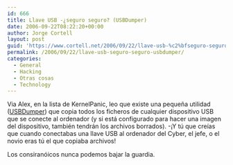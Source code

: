 ```yaml
---
id: 666
title: Llave USB -¿seguro seguro? (USBDumper)
date: 2006-09-22T08:22:20+00:00
author: Jorge Cortell
layout: post
guid: 'https://www.cortell.net/2006/09/22/llave-usb-%c2%bfseguro-seguro-usbdumper/'
permalink: /2006/09/22/llave-usb-seguro-seguro-usbdumper/
categories:
  - General
  - Hacking
  - Otras cosas
  - Technology
---
```

Via Alex, en la lista de KernelPanic, leo que existe una pequeña utilidad (<a title="artí­culo en francés sobre USBDumper" target="_blank" href="https://www.secuobs.com/news/07062006-sstic_usbdumper.shtml">USBDumper</a>) que copia todos los ficheros de cualquier dispositivo USB que se conecte al ordenador (y si está configurado para hacer una imagen del dispositivo, también tendrán los archivos borrados). -¡Y tú que creí­as que cuando conectabas una llave USB al ordenador del Cyber, el jefe, o el novio eras tú el que copiaba archivos!

Los consiranóicos nunca podemos bajar la guardia.